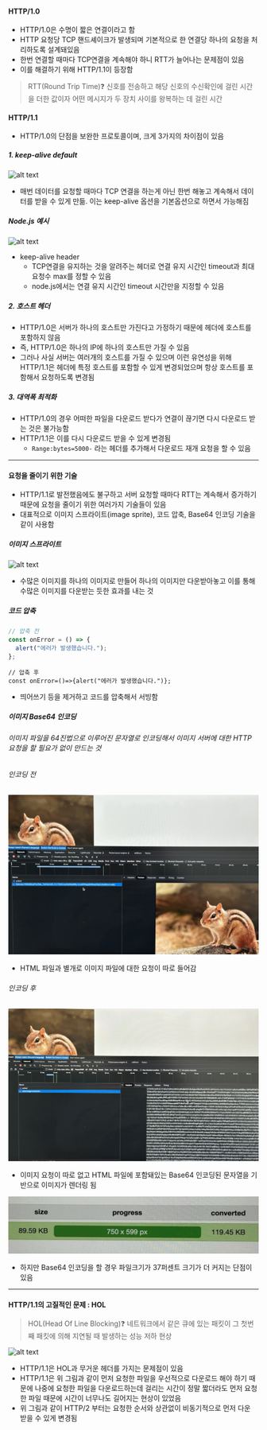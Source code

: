 #### HTTP/1.0

- HTTP/1.0은 수명이 짧은 연결이라고 함
- HTTP 요청당 TCP 핸드셰이크가 발생되며 기본적으로 한 연결당 하나의 요청을 처리하도록 설계돼있음
- 한번 연결할 때마다 TCP연결을 계속해야 하니 RTT가 늘어나는 문제점이 있음
- 이를 해결하기 위해 HTTP/1.1이 등장함

> RTT(Round Trip Time)❓
> 신호를 전송하고 해당 신호의 수신확인에 걸린 시간을 더한 값이자
> 어떤 메시지가 두 장치 사이를 왕복하는 데 걸린 시간

#### HTTP/1.1

- HTTP/1.0의 단점을 보완한 프로토콜이며, 크게 3가지의 차이점이 있음

##### 1. keep-alive default

![alt text](<스크린샷 2025-01-21 오후 1.12.45.png>)

- 매번 데이터를 요청할 때마다 TCP 연결을 하는게 아닌 한번 해놓고 계속해서 데이터를 받을 수 있게 만듦. 이는 keep-alive 옵션을 기본옵션으로 하면서 가능해짐

##### Node.js 예시

![alt text](<스크린샷 2025-01-21 오후 1.15.29.png>)

- keep-alive header
  - TCP연결을 유지하는 것을 알려주는 헤더로 연결 유지 시간인 timeout과 최대 요청수 max를 정할 수 있음
  - node.js에서는 연결 유지 시간인 timeout 시간만을 지정할 수 있음

##### 2. 호스트 헤더

- HTTP/1.0은 서버가 하나의 호스트만 가진다고 가정하기 때문에 헤더에 호스트를 포함하지 않음
- 즉, HTTP/1.0은 하나의 IP에 하나의 호스트만 가질 수 있음
- 그러나 사실 서버는 여러개의 호스트를 가질 수 있으며 이런 유연성을 위해 HTTP/1.1은 헤더에 특정 호스트를 포함할 수 있게 변경되었으며 항상 호스트를 포함해서 요청하도록 변경됨

##### 3. 대역폭 최적화

- HTTP/1.0의 경우 어떠한 파일을 다운로드 받다가 연결이 끊기면 다시 다운로드 받는 것은 불가능함
- HTTP/1.1은 이를 다시 다운로드 받을 수 있게 변경됨
  - `Range:bytes=5000-` 라는 헤더를 추가해서 다운로드 재개 요청을 할 수 있음

---

#### 요청을 줄이기 위한 기술

- HTTP/1.1로 발전했음에도 불구하고 서버 요청할 때마다 RTT는 계속해서 증가하기 때문에 요청을 줄이기 위한 여러가지 기술들이 있음
- 대표적으로 이미지 스프라이트(image sprite), 코드 압축, Base64 인코딩 기술을 같이 사용함

##### 이미지 스프라이트

![alt text](<스크린샷 2025-01-21 오후 1.25.23.png>)

- 수많은 이미지를 하나의 이미지로 만들어 하나의 이미지만 다운받아놓고 이를 통해 수많은 이미지를 다운받는 듯한 효과를 내는 것

##### 코드 압축

```javascript
// 압축 전
const onError = () => {
  alert("에러가 발생했습니다.");
};
```

```
// 압축 후
const onError=()=>{alert("에러가 발생했습니다.")};
```

- 띄어쓰기 등을 제거하고 코드를 압축해서 서빙함
  <br>

##### 이미지 Base64 인코딩

###### 이미지 파일을 64진법으로 이루어진 문자열로 인코딩해서 이미지 서버에 대한 HTTP 요청을 할 필요가 없이 만드는 것

###### 인코딩 전

![alt text](IMG_6202.JPG)

- HTML 파일과 별개로 이미지 파일에 대한 요청이 따로 들어감

###### 인코딩 후

![alt text](IMG_6206.jpg)

- 이미지 요청이 따로 없고 HTML 파일에 포함돼있는 Base64 인코딩된 문자열을 기반으로 이미지가 렌더링 됨

![alt text](IMG_6205.jpg)

- 하지만 Base64 인코딩을 할 경우 파일크기가 37퍼센트 크기가 더 커지는 단점이 있음

---

#### HTTP/1.1의 고질적인 문제 : HOL

> HOL(Head Of Line Blocking)❓
> 네트워크에서 같은 큐에 있는 패킷이 그 첫번째 패킷에 의해 지연될 때 발생하는
> 성능 저하 현상

![alt text](<스크린샷 2025-01-21 오후 1.41.55.png>)

- HTTP/1.1은 HOL과 무거운 헤더를 가지는 문제점이 있음
- HTTP/1.1은 위 그림과 같이 먼저 요청한 파일을 우선적으로 다운로드 해야 하기 때문에 나중에 요청한 파일을 다운로드하는데 걸리는 시간이 정말 짧더라도 먼저 요청한 파일 때문에 시간이 너무나도 길어지는 현상이 있었음
- 위 그림과 같이 HTTP/2 부터는 요청한 순서와 상관없이 비동기적으로 먼저 다운 받을 수 있게 변경됨
